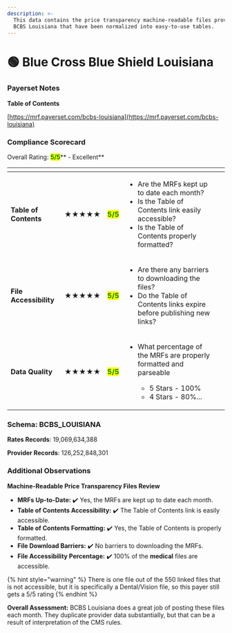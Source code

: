 ```yaml
---
description: >-
  This data contains the price transparency machine-readable files provided by
  BCBS Louisiana that have been normalized into easy-to-use tables.
---
```


# 🟢 Blue Cross Blue Shield Louisiana

### Payerset Notes

**Table of Contents**

[https://mrf.payerset.com/bcbs-louisiana](https://mrf.payerset.com/bcbs-louisiana)

### Compliance Scorecard

Overall Rating: <mark style="color:green;">**5/5**</mark>** - Excellent**

<table data-view="cards"><thead><tr><th></th><th></th><th></th><th></th><th data-hidden data-card-cover data-type="files"></th></tr></thead><tbody><tr><td><strong>Table of Contents</strong></td><td><strong>★★★★★</strong></td><td><mark style="color:green;"><strong>5/5</strong></mark></td><td><ul><li>Are the MRFs kept up to date each month? </li><li>Is the Table of Contents link easily accessible?</li><li>Is the Table of Contents properly formatted?</li></ul></td><td></td></tr><tr><td><strong>File Accessibility</strong></td><td><strong>★★★★★</strong></td><td><mark style="color:green;"><strong>5/5</strong></mark></td><td><ul><li>Are there any barriers to downloading the files?</li><li>Do the Table of Contents links expire before publishing new links?</li></ul></td><td></td></tr><tr><td><strong>Data Quality</strong></td><td><strong>★★★★★</strong></td><td><mark style="color:green;"><strong>5/5</strong></mark></td><td><ul><li><p>What percentage of the MRFs are properly formatted and parseable</p><ul><li>5 Stars - 100%</li><li>4 Stars - 80%...</li></ul></li></ul></td><td></td></tr></tbody></table>

### Schema: BCBS\_LOUISIANA

**Rates Records**: 19,069,634,388

**Provider Records**: 126,252,848,301

### Additional Observations

**Machine-Readable Price Transparency Files Review**

* **MRFs Up-to-Date:** ✔️ Yes, the MRFs are kept up to date each month.
* **Table of Contents Accessibility:** ✔️ The Table of Contents link is easily accessible.
* **Table of Contents Formatting:** ✔️ Yes, the Table of Contents is properly formatted.
* **File Download Barriers:** ✔️ No barriers to downloading the MRFs.
* **File Accessibility Percentage:** ✔️ 100% of the **medical** files are accessible.

{% hint style="warning" %}
There is one file out of the 550 linked files that is not accessible, but it is specifically a Dental/Vision file, so this payer still gets a 5/5 rating
{% endhint %}

**Overall Assessment:** BCBS Louisiana does a great job of posting these files each month. They duplicate provider data substantially, but that can be a result of interpretation of the CMS rules.
